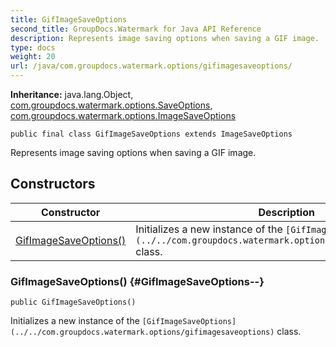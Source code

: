 ```yaml
---
title: GifImageSaveOptions
second_title: GroupDocs.Watermark for Java API Reference
description: Represents image saving options when saving a GIF image.
type: docs
weight: 20
url: /java/com.groupdocs.watermark.options/gifimagesaveoptions/
---
```

**Inheritance:**
java.lang.Object, [com.groupdocs.watermark.options.SaveOptions](../../com.groupdocs.watermark.options/saveoptions), [com.groupdocs.watermark.options.ImageSaveOptions](../../com.groupdocs.watermark.options/imagesaveoptions)
```
public final class GifImageSaveOptions extends ImageSaveOptions
```

Represents image saving options when saving a GIF image.
## Constructors

| Constructor | Description |
| --- | --- |
| [GifImageSaveOptions()](#GifImageSaveOptions--) | Initializes a new instance of the `[GifImageSaveOptions](../../com.groupdocs.watermark.options/gifimagesaveoptions)` class. |
### GifImageSaveOptions() {#GifImageSaveOptions--}
```
public GifImageSaveOptions()
```


Initializes a new instance of the `[GifImageSaveOptions](../../com.groupdocs.watermark.options/gifimagesaveoptions)` class.

